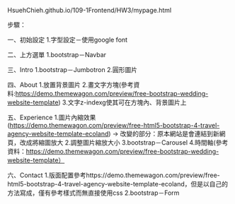HsuehChieh.github.io/109-1Frontend/HW3/mypage.html

步驟：

一、初始設定
    1.字型設定－使用google font

二、上方選單
    1.bootstrap－Navbar

三、Intro
    1.bootstrap－Jumbotron
    2.圓形圖片

四、About
    1.放置背景圖片
    2.畫文字方塊(參考資料:https://demo.themewagon.com/preview/free-bootstrap-wedding-website-template)
    3.文字z-indexg使其可在方塊內、背景圖片上

五、Experience
    1.圖片內縮效果(https://demo.themewagon.com/preview/free-html5-bootstrap-4-travel-agency-website-template-ecoland) → 改變的部分：原本網站是會連結到新網頁，改成將縮圖放大
    2.調整圖片縮放大小
    3.bootstrap－Carousel
    4.時間軸(參考資料：https://demo.themewagon.com/preview/free-bootstrap-wedding-website-template）

六、Contact
    1.版面配置參考https://demo.themewagon.com/preview/free-html5-bootstrap-4-travel-agency-website-template-ecoland，但是以自己的方法寫成，僅有參考樣式而無直接使用css
    2.bootstrap－Form


